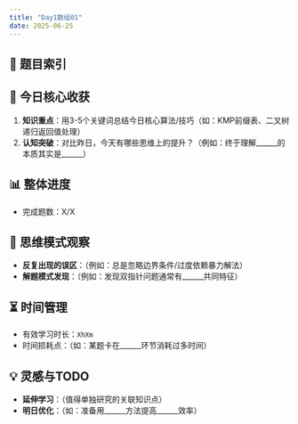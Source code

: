 ```yaml
---
title: "Day1数组01"
date: 2025-06-25
---
```

## 📌 题目索引

## 🌟 今日核心收获
1. **知识重点**：用3-5个关键词总结今日核心算法/技巧（如：KMP前缀表、二叉树递归返回值处理）
2. **认知突破**：对比昨日，今天有哪些思维上的提升？（例如：终于理解______的本质其实是______）

## 📊 整体进度
- 完成题数：X/X

## 🧠 思维模式观察
- **反复出现的误区**：（例如：总是忽略边界条件/过度依赖暴力解法）
- **解题模式发现**：（例如：发现双指针问题通常有______共同特征）

## ⏳ 时间管理
- 有效学习时长：`XhXm`
- 时间损耗点：（如：某题卡在______环节消耗过多时间）

## 💡 灵感与TODO
- **延伸学习**：（值得单独研究的关联知识点）
- **明日优化**：（如：准备用______方法提高______效率）



